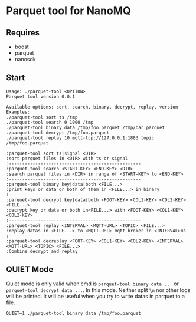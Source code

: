 # Parquet tool for NanoMQ

## Requires
* boost
* parquet
* nanosdk

## Start

```
Usage: ./parquet-tool <OPTION>
Parquet tool version 0.0.1

Available options: sort, search, binary, decrypt, replay, version
Examples:
./parquet-tool sort ts /tmp
./parquet-tool search 0 1000 /tmp
./parquet-tool binary data /tmp/foo.parquet /tmp/bar.parquet
./parquet-tool decrypt /tmp/foo.parquet
./parquet-tool replay 10 mqtt-tcp://127.0.0.1:1883 topic /tmp/foo.parquet

:parquet-tool sort ts|signal <DIR>
:sort parquet files in <DIR> with ts or signal
:--------------------------------------------------
:parquet-tool search <START-KEY> <END-KEY> <DIR>
:search parquet files in <DIR> in range of <START-KEY> to <END-KEY>
:--------------------------------------------------
:parquet-tool binary key|data|both <FILE...>
:print keys or data or both of them in <FILE...> in binary
:--------------------------------------------------
:parquet-tool decrypt key|data|both <FOOT-KEY> <COL1-KEY> <COL2-KEY> <FILE...>
:decrypt key or data or both in<FILE...> with <FOOT-KEY> <COL1-KEY> <COL2-KEY>
:--------------------------------------------------
:parquet-tool replay <INTERVAL> <MQTT-URL> <TOPIC> <FILE...>
:replay datas in <FILE...> to <MQTT-URL> mqtt broker in <INTERVAL>ms
:--------------------------------------------------
:parquet-tool decreplay <FOOT-KEY> <COL1-KEY> <COL2-KEY> <INTERVAL> <MQTT-URL> <TOPIC> <FILE...>
:Combine decrypt and replay
```

## QUIET Mode

Quiet mode is only valid when cmd
is `parquet-tool binary data ...` or `parquet-tool decrypt data ...`.
In this mode. Neither split `\n` nor other logs will be printed.
It will be useful when you try to write datas in parquet to a file.

```
QUIET=1 ./parquet-tool binary data /tmp/foo.parquet
```
